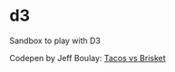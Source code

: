 # d3
Sandbox to play with D3

Codepen by Jeff Boulay: [Tacos vs Brisket](http://codepen.io/jeffboulay/pen/NGbmmG)
